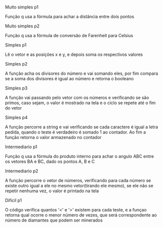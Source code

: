 Muito simples p1

Função q usa a fórmula para achar a distância entre dois pontos




Muito simples p2

Função q usa a fórmula de conversão de Farenheit para Celsius




Simples p1

Lê o vetor e as posições x e y, e depois soma os respectivos valores




Simples p2

A função acha os divisores do número e vai somando eles, por fim compara se a soma dos divisores é igual ao número e retorna o booleano




Simples p3

A função vai passando pelo vetor com os números e verificando se são primos, caso sejam, o valor é mostrado na tela e o ciclo se repete até o fim do vetor




Simples p4

A função percorre a string e vai verificando se cada caractere é igual a letra pedida, quando o teste é verdadeiro é somado 1 ao contador. Ao fim a função retorna
o valor armazenado no contador




Intermediario p1

Função q usa a fórmula do produto interno para achar o angulo ABC entre os vetores BA e BC, dado os pontos A, B e C




Intermediario p2

A função percorre o vetor de números, verificando para cada número se existe outro igual a ele no mesmo vetor(tirando ele mesmo), se ele não se repetir nenhuma vez,
o valor é printado na tela




Dificil p1

O código verifica quantos '<' e '>' existem para cada teste, e a funçao retorna qual ocorre o menor número de vezes, que será correspondente ao número de diamantes
que podem ser minerados
